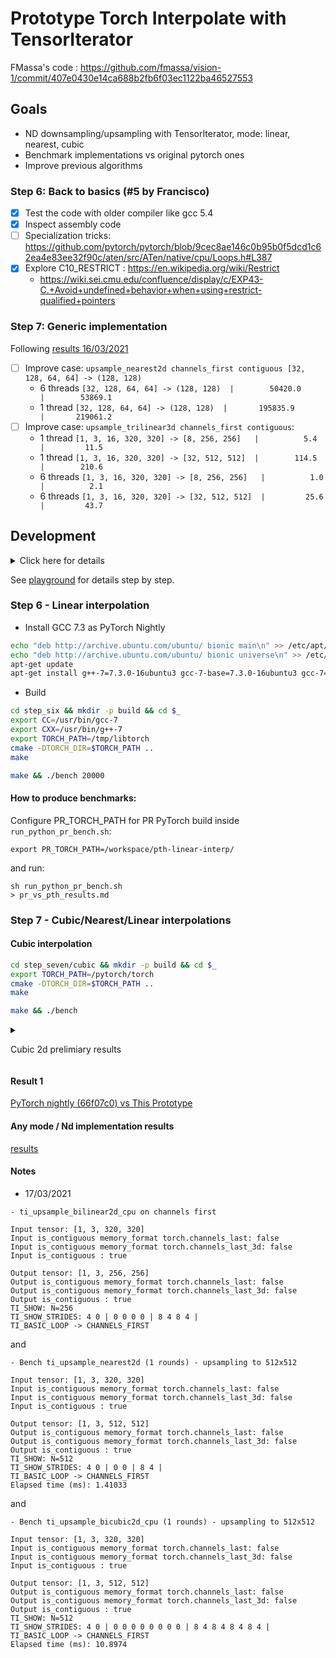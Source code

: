 # Prototype Torch Interpolate with TensorIterator

FMassa's code : https://github.com/fmassa/vision-1/commit/407e0430e14ca688b2fb6f03ec1122ba46527553

## Goals

- ND downsampling/upsampling with TensorIterator, mode: linear, nearest, cubic
- Benchmark implementations vs original pytorch ones
- Improve previous algorithms

### Step 6: Back to basics (#5 by Francisco)

- [x] Test the code with older compiler like gcc 5.4
- [x] Inspect assembly code
- [ ] Specialization tricks: https://github.com/pytorch/pytorch/blob/9cec8ae146c0b95b0f5dcd1c62ea4e83ee32f90c/aten/src/ATen/native/cpu/Loops.h#L387
- [x] Explore C10_RESTRICT : https://en.wikipedia.org/wiki/Restrict
  -  https://wiki.sei.cmu.edu/confluence/display/c/EXP43-C.+Avoid+undefined+behavior+when+using+restrict-qualified+pointers

### Step 7: Generic implementation

Following [results 16/03/2021](step_seven/results/custom_pr_1.9.0a0+git2c06596_vs_pth_1.9.0a0+gite8e570e_results.1.md)
- [ ] Improve case: `upsample_nearest2d channels_first contiguous [32, 128, 64, 64] -> (128, 128)`
  - 6 threads `[32, 128, 64, 64] -> (128, 128)  |        50420.0       |        53869.1`
  - 1 thread  `[32, 128, 64, 64] -> (128, 128)  |       195835.9       |       219061.2`
- [ ] Improve case: `upsample_trilinear3d channels_first contiguous`:
  - 1 thread  `[1, 3, 16, 320, 320] -> [8, 256, 256]   |          5.4         |         11.5`
  - 1 thread  `[1, 3, 16, 320, 320] -> [32, 512, 512]  |        114.5         |        210.6`
  - 6 threads `[1, 3, 16, 320, 320] -> [8, 256, 256]   |          1.0         |          2.1`
  - 6 threads `[1, 3, 16, 320, 320] -> [32, 512, 512]  |         25.6         |         43.7`

## Development

<details>

<summary>
Click here for details
</summary>


```bash
docker run --rm -it \
    --name=tv-interpolate \
    -v $PWD:/interpolate-tensoriterator \
    -v $PWD/../:/workspace \
    -w /interpolate-tensoriterator \
    -v /home/user/Documents/ml/pytorch/:/pytorch \
    --network=host --security-opt seccomp:unconfined --privileged --shm-size 16G \
    nvidia/cuda:11.1-cudnn8-devel-ubuntu20.04 \
    /bin/bash
```
```
apt-get update && ln -fs /usr/share/zoneinfo/America/New_York /etc/localtime && \
    apt-get install -y tzdata && \
    dpkg-reconfigure --frontend noninteractive tzdata && \
    apt-get install -y git cmake python3 python3-pip numactl && \
    ln -s /usr/bin/python3 /usr/bin/python && \
    ln -s /usr/bin/pip3 /usr/bin/pip && \
    pip install numpy typing_extensions
```

</details>

See [playground](playground) for details step by step.

### Step 6 - Linear interpolation

- Install GCC 7.3 as PyTorch Nightly

```bash
echo "deb http://archive.ubuntu.com/ubuntu/ bionic main\n" >> /etc/apt/sources.list
echo "deb http://archive.ubuntu.com/ubuntu/ bionic universe\n" >> /etc/apt/sources.list
apt-get update
apt-get install g++-7=7.3.0-16ubuntu3 gcc-7-base=7.3.0-16ubuntu3 gcc-7=7.3.0-16ubuntu3 cpp-7=7.3.0-16ubuntu3 libgcc-7-dev=7.3.0-16ubuntu3 libstdc++-7-dev=7.3.0-16ubuntu3 libasan4=7.3.0-16ubuntu3 libubsan0=7.3.0-16ubuntu3 libcilkrts5=7.3.0-16ubuntu3
```

- Build

```bash
cd step_six && mkdir -p build && cd $_
export CC=/usr/bin/gcc-7
export CXX=/usr/bin/g++-7
export TORCH_PATH=/tmp/libtorch
cmake -DTORCH_DIR=$TORCH_PATH ..
make
```

```bash
make && ./bench 20000
```

#### How to produce benchmarks:

Configure PR_TORCH_PATH for PR PyTorch build inside `run_python_pr_bench.sh`:
```
export PR_TORCH_PATH=/workspace/pth-linear-interp/
```

and run:
```
sh run_python_pr_bench.sh
> pr_vs_pth_results.md
```



### Step 7 - Cubic/Nearest/Linear interpolations


#### Cubic interpolation

```bash
cd step_seven/cubic && mkdir -p build && cd $_
export TORCH_PATH=/pytorch/torch
cmake -DTORCH_DIR=$TORCH_PATH ..
make
```

```bash
make && ./bench
```



<details>

<summary>

Cubic 2d prelimiary results

</summary>

```
Torch config: PyTorch built with:
  - GCC 9.3                                                           
  - C++ Version: 201402       
  - OpenMP 201511 (a.k.a. OpenMP 4.5)                       
  - CPU capability usage: AVX2                                        
  - Build settings: BUILD_TYPE=Release, CUDA_VERSION=11.1, CUDNN_VERSION=8.0.5, CXX_COMPILER=/usr/lib/ccache/c++, CXX_FLAGS= -Wno-deprecated -fvisibility-inlines-hidden -DUSE_PTHREADPOOL -fopen
mp -DNDEBUG -DUSE_KINETO -DUSE_PYTORCH_QNNPACK -O2 -fPIC -Wno-narrowing -Wall -Wextra -Werror=return-type -Wno-missing-field-initializers -Wno-type-limits -Wno-array-bounds -Wno-unknown-pragmas
 -Wno-sign-compare -Wno-unused-parameter -Wno-unused-variable -Wno-unused-function -Wno-unused-result -Wno-unused-local-typedefs -Wno-strict-overflow -Wno-strict-aliasing -Wno-error=deprecated-
declarations -Wno-stringop-overflow -Wno-psabi -Wno-error=pedantic -Wno-error=redundant-decls -Wno-error=old-style-cast -fdiagnostics-color=always -faligned-new -Wno-unused-but-set-variable -Wn
o-maybe-uninitialized -fno-math-errno -fno-trapping-math -Werror=format -Werror=cast-function-type -Wno-stringop-overflow, PERF_WITH_AVX=1, PERF_WITH_AVX2=1, PERF_WITH_AVX512=1, TORCH_VERSION=1
.9.0, USE_CUDA=1, USE_CUDNN=1, USE_EIGEN_FOR_BLAS=ON, USE_EXCEPTION_PTR=1, USE_GFLAGS=OFF, USE_GLOG=OFF, USE_MKL=OFF, USE_MKLDNN=OFF, USE_MPI=OFF, USE_NCCL=ON, USE_NNPACK=0, USE_OPENMP=ON,
                                                                        
Num threads: 6                                                 
                                                              
                                                               
---- Benchmark 2D ----                                    
                                                                     
Input tensor: [1, 3, 320, 320]                                        
Input is_contiguous memory_format torch.channels_last: false
Input is_contiguous : true                                  
                              
- Bench upsample_bicubic2d (750 rounds) - downsampling to 256x256
Elapsed time (ms): 6.5751                                        
                          
- Bench ti_upsample_bicubic2d_cpu (750 rounds) - downsampling to 256x256
Elapsed time (ms): 0.415758                                             
                                              
- Bench upsample_bicubic2d (750 rounds) - upsampling to 512x512         
Elapsed time (ms): 25.2327                                           
                          
- Bench ti_upsample_bicubic2d_cpu (750 rounds) - upsampling to 512x512
Elapsed time (ms): 1.57621                                            
                                                            
Input tensor: [1, 3, 320, 320]                                        
Input is_contiguous memory_format torch.channels_last: false
Input is_contiguous : false                                      

- Bench upsample_bicubic2d (750 rounds) - downsampling to 256x256
Elapsed time (ms): 6.54954

- Bench ti_upsample_bicubic2d_cpu (750 rounds) - downsampling to 256x256
Elapsed time (ms): 0.413038

- Bench upsample_bicubic2d (750 rounds) - upsampling to 512x512
Elapsed time (ms): 25.2994

- Bench ti_upsample_bicubic2d_cpu (750 rounds) - upsampling to 512x512
Elapsed time (ms): 1.50504

Input tensor: [1, 3, 320, 320]
Input is_contiguous memory_format torch.channels_last: true
Input is_contiguous : false

- Bench upsample_bicubic2d (750 rounds) - downsampling to 256x256
Elapsed time (ms): 6.58091

- Bench ti_upsample_bicubic2d_cpu (750 rounds) - downsampling to 256x256
Elapsed time (ms): 0.752833

- Bench upsample_bicubic2d (750 rounds) - upsampling to 512x512
Elapsed time (ms): 25.3467

- Bench ti_upsample_bicubic2d_cpu (750 rounds) - upsampling to 512x512
Elapsed time (ms): 2.94774

1 - Test size as in https://github.com/mingfeima/op_bench-py

Input tensor: [32, 128, 64, 64]
Input is_contiguous memory_format torch.channels_last: true
Input is_contiguous : false

- Bench upsample_bicubic2d (75 rounds) - upsampling to 128x128
Elapsed time (ms): 7296.32

- Bench ti_upsample_bicubic2d_cpu (75 rounds) - upsampling to 128x128
Elapsed time (ms): 158.019

2 - Test size as in https://github.com/mingfeima/op_bench-py

Input tensor: [32, 128, 64, 64]
Input is_contiguous memory_format torch.channels_last: false
Input is_contiguous : true

- Bench upsample_bicubic2d (75 rounds) - upsampling to 128x128
Elapsed time (ms): 7249.08

- Bench ti_upsample_bicubic2d_cpu (75 rounds) - upsampling to 128x128
Elapsed time (ms): 158.135

Input tensor: [1, 3, 500, 500]
Input is_contiguous memory_format torch.channels_last: false
Input is_contiguous : true

- Bench upsample_bicubic2d (750 rounds) - downsampling to 256x256
Elapsed time (ms): 6.51921

- Bench ti_upsample_bicubic2d_cpu (750 rounds) - downsampling to 256x256
Elapsed time (ms): 0.414213

- Bench upsample_bicubic2d (750 rounds) - upsampling to 800x800
Elapsed time (ms): 61.1398

- Bench ti_upsample_bicubic2d_cpu (750 rounds) - upsampling to 800x800
Elapsed time (ms): 3.62011

Input tensor: [1, 3, 500, 500]
Input is_contiguous memory_format torch.channels_last: false
Input is_contiguous : false

- Bench upsample_bicubic2d (750 rounds) - downsampling to 256x256
Elapsed time (ms): 6.6466

- Bench ti_upsample_bicubic2d_cpu (750 rounds) - downsampling to 256x256
Elapsed time (ms): 0.420774

- Bench upsample_bicubic2d (750 rounds) - upsampling to 800x800
Elapsed time (ms): 61.3422

- Bench ti_upsample_bicubic2d_cpu (750 rounds) - upsampling to 800x800
Elapsed time (ms): 3.62022

---- END Benchmark 2D ----
```

</details>


#### Result 1

[PyTorch nightly (66f07c0) vs This Prototype](step_seven/pth_vs_this_full_results.log.save)


#### Any mode / Nd implementation results

[results](step_seven/results)

#### Notes

- 17/03/2021
```
- ti_upsample_bilinear2d_cpu on channels first

Input tensor: [1, 3, 320, 320]
Input is_contiguous memory_format torch.channels_last: false
Input is_contiguous memory_format torch.channels_last_3d: false
Input is_contiguous : true

Output tensor: [1, 3, 256, 256]
Output is_contiguous memory_format torch.channels_last: false
Output is_contiguous memory_format torch.channels_last_3d: false
Output is_contiguous : true
TI_SHOW: N=256
TI_SHOW_STRIDES: 4 0 | 0 0 0 0 | 8 4 8 4 | 
TI_BASIC_LOOP -> CHANNELS_FIRST
```
and
```
- Bench ti_upsample_nearest2d (1 rounds) - upsampling to 512x512

Input tensor: [1, 3, 320, 320]
Input is_contiguous memory_format torch.channels_last: false
Input is_contiguous memory_format torch.channels_last_3d: false
Input is_contiguous : true

Output tensor: [1, 3, 512, 512]
Output is_contiguous memory_format torch.channels_last: false
Output is_contiguous memory_format torch.channels_last_3d: false
Output is_contiguous : true
TI_SHOW: N=512
TI_SHOW_STRIDES: 4 0 | 0 0 | 8 4 | 
TI_BASIC_LOOP -> CHANNELS_FIRST
Elapsed time (ms): 1.41033
```
and
```
- Bench ti_upsample_bicubic2d_cpu (1 rounds) - upsampling to 512x512

Input tensor: [1, 3, 320, 320]
Input is_contiguous memory_format torch.channels_last: false
Input is_contiguous memory_format torch.channels_last_3d: false
Input is_contiguous : true

Output tensor: [1, 3, 512, 512]
Output is_contiguous memory_format torch.channels_last: false
Output is_contiguous memory_format torch.channels_last_3d: false
Output is_contiguous : true
TI_SHOW: N=512
TI_SHOW_STRIDES: 4 0 | 0 0 0 0 0 0 0 0 | 8 4 8 4 8 4 8 4 | 
TI_BASIC_LOOP -> CHANNELS_FIRST
Elapsed time (ms): 10.8974
```